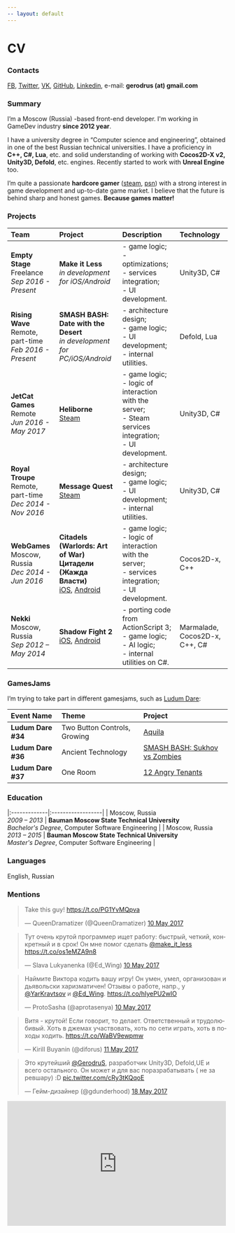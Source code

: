 ```yaml
---
-- layout: default
---
```


# [](#cv)CV

### [](#contacts)Contacts

[FB](https://fb.com/gerodrus), [Twitter](https://twitter.com/gerodrus), [VK](https://vk.com/gerodrus), [GitHub](https://github.com/gerodrus), [Linkedin](https://www.linkedin.com/in/gerodrus/), e-mail: **gerodrus (at) gmail.com**

### [](#summary)Summary

I’m a Moscow (Russia) -based front-end developer.
I'm working in GameDev industry **since 2012 year**.

I have a university degree in “Сomputer science and engineering”, obtained in one of the best Russian technical universities.
I have a proficiency in **C++, C#, Lua**, etc. and solid understanding of working with **Cocos2D-X v2, Unity3D, Defold**, etc. engines. Recently started to work with **Unreal Engine** too.

I’m quite a passionate **hardcore gamer** ([steam](https://steamcommunity.com/id/GerodruS), [psn](https://psnprofiles.com/GerodruS)) with a strong interest in game development and up-to-date game market. I believe that the future is behind sharp and honest games. **Because games matter!**

### [](#projects)Projects

| Team | Project | Description | Technology |
|:-------------|:------------------|:------|:------|
| **Empty Stage**<br/>Freelance<br/>_Sep 2016 - Present_ | **Make it Less**<br/>_in development for iOS/Android_ | - game logic;<br/>- optimizations;<br/>- services integration;<br/>- UI development. | Unity3D, C# |
| **Rising Wave**<br/>Remote, part-time<br/>_Feb 2016 - Present_ | **SMASH BASH: Date with the Desert**<br/>_in development for PC/iOS/Android_ | - architecture design;<br/>- game logic;<br/>- UI development;<br/>- internal utilities. | Defold, Lua |
| **JetCat Games**<br/>Remote<br/>_Jun 2016 - May 2017_ | **Heliborne**<br/>[Steam](http://store.steampowered.com/app/433530) | - game logic;<br/>- logic of interaction with the server;<br/>- Steam services integration;<br/>- UI development. | Unity3D, C# |
| **Royal Troupe**<br/>Remote, part-time<br/>_Dec 2014 - Nov 2016_ | **Message Quest**<br/>[Steam](http://store.steampowered.com/app/408280) | - architecture design;<br/>- game logic;<br/>- UI development;<br/>- internal utilities. | Unity3D, C# |
| **WebGames**<br>Moscow, Russia<br>_Dec 2014 - Jun 2016_ | **Citadels (Warlords: Art of War)**<br>**Цитадели (Жажда Власти)**<br>[iOS](https://itunes.apple.com/us/app/citadels-war-and-magic-strategy/id883660645), [Android](https://play.google.com/store/apps/details?id=com.webgames.lust) | - game logic;<br/>- logic of interaction with the server;<br/>- services integration;<br/>- UI development. | Cocos2D-x, С++ |
| **Nekki**<br>Moscow, Russia<br>_Sep 2012 – May 2014_ | **Shadow Fight 2**<br>[iOS](https://itunes.apple.com/in/app/shadow-fight-2/id696565994), [Android](https://play.google.com/store/apps/details?id=com.nekki.shadowfight) | - porting code from ActionScript 3;<br>- game logic;<br>- AI logic;<br>- internal utilities on C#. | Marmalade, Cocos2D-x, С++, C# |

### [](#gamesjams)GamesJams
I’m trying to take part in different gamesjams, such as [Ludum Dare](https://ldjam.com/):

| Event Name | Theme | Project |
|:-------------|:------------------|:------|
| **Ludum Dare #34** | Two Button Controls, Growing | [Aquila](http://ludumdare.com/compo/ludum-dare-34/?action=preview&uid=25412) |
| **Ludum Dare #36** | Ancient Technology | [SMASH BASH: Sukhov vs Zombies](http://ludumdare.com/compo/ludum-dare-36/?action=preview&uid=44195) |
| **Ludum Dare #37** | One Room | [12 Angry Tenants](http://ludumdare.com/compo/ludum-dare-37/?action=preview&uid=24945) |

### [](#education)Education

|:-------------|:------------------|
| Moscow, Russia<br>_2009 – 2013_ | **Bauman Moscow State Technical University**<br>_Bachelor's Degree_, Computer Software Engineering |
| Moscow, Russia<br>_2013 – 2015_ | **Bauman Moscow State Technical University**<br>_Master's Degree_, Computer Software Engineering |

### [](#languages)Languages
English, Russian

### [](#mentions)Mentions

<blockquote class="twitter-tweet" data-lang="en-gb"><p lang="en" dir="ltr">Take this guy! <a href="https://t.co/PG1YvMQpva">https://t.co/PG1YvMQpva</a></p>&mdash; QueenDramatizer (@QueenDramatizer) <a href="https://twitter.com/QueenDramatizer/status/862328359870758914">10 May 2017</a></blockquote>
<script async src="//platform.twitter.com/widgets.js" charset="utf-8"></script>

<blockquote class="twitter-tweet" data-lang="en-gb"><p lang="ru" dir="ltr">Тут очень крутой программер ищет работу: быстрый, четкий, конкретный и в срок! Он мне помог сделать <a href="https://twitter.com/make_it_less">@make_it_less</a> <a href="https://t.co/os1eMZA9n8">https://t.co/os1eMZA9n8</a></p>&mdash; Slava Lukyanenka (@Ed_Wing) <a href="https://twitter.com/Ed_Wing/status/862333623017631744">10 May 2017</a></blockquote>
<script async src="//platform.twitter.com/widgets.js" charset="utf-8"></script>

<blockquote class="twitter-tweet" data-lang="en-gb"><p lang="ru" dir="ltr">Наймите Виктора кодить вашу игру! Он умен, умел, организован и дьявольски харизматичен! Отзывы о работе, напр., у <a href="https://twitter.com/YarKravtsov">@YarKravtsov</a> и <a href="https://twitter.com/Ed_Wing">@Ed_Wing</a>. <a href="https://t.co/hIyePU2wIO">https://t.co/hIyePU2wIO</a></p>&mdash; ProtoSasha (@aprotasenya) <a href="https://twitter.com/aprotasenya/status/862354036854583296">10 May 2017</a></blockquote>
<script async src="//platform.twitter.com/widgets.js" charset="utf-8"></script>

<blockquote class="twitter-tweet" data-lang="en-gb"><p lang="ru" dir="ltr">Витя - крутой! Если говорит, то делает. Ответственный и трудолюбивый. Хоть в джемах участвовать, хоть по сети играть, хоть в походы ходить. <a href="https://t.co/WaBV9ewpmw">https://t.co/WaBV9ewpmw</a></p>&mdash; Kirill Buyanin (@diforus) <a href="https://twitter.com/diforus/status/862474467007635456">11 May 2017</a></blockquote>
<script async src="//platform.twitter.com/widgets.js" charset="utf-8"></script>

<blockquote class="twitter-tweet" data-lang="en-gb"><p lang="ru" dir="ltr">Это крутейший <a href="https://twitter.com/GerodruS">@GerodruS</a>, разработчик Unity3D, Defold,UE и всего остального. Он может и для вас поразрабатывать ( не за ревшару) :D <a href="https://t.co/cRy3tKQqoE">pic.twitter.com/cRy3tKQqoE</a></p>&mdash; Гейм-дизайнер (@gdunderhood) <a href="https://twitter.com/gdunderhood/status/865128060328308737">18 May 2017</a></blockquote>
<script async src="//platform.twitter.com/widgets.js" charset="utf-8"></script>

<iframe src="https://www.facebook.com/plugins/post.php?href=https%3A%2F%2Fwww.facebook.com%2Fyaroslav.kravtsov%2Fposts%2F10155365752422853&width=500" width="500" height="285" style="border:none;overflow:hidden" scrolling="no" frameborder="0" allowTransparency="true"></iframe>
